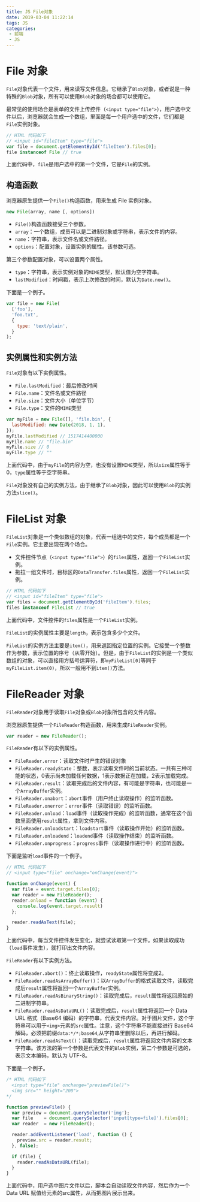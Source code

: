 ```yaml
---
title: JS File对象
date: 2019-03-04 11:22:14
tags: JS
categories: 
 - 前端
 - JS
---
```



# File 对象
`File`对象代表一个文件，用来读写文件信息。它继承了`Blob`对象，或者说是一种特殊的`Blob`对象，所有可以使用`Blob`对象的场合都可以使用它。

最常见的使用场合是表单的文件上传控件（`<input type="file">`），用户选中文件以后，浏览器就会生成一个数组，里面是每一个用户选中的文件，它们都是`File`实例对象。
```js
// HTML 代码如下
// <input id="fileItem" type="file">
var file = document.getElementById('fileItem').files[0];
file instanceof File // true
```
上面代码中，`file`是用户选中的第一个文件，它是`File`的实例。
## 构造函数
浏览器原生提供一个`File()`构造函数，用来生成 File 实例对象。
```js
new File(array, name [, options])
```
* `File()`构造函数接受三个参数。
* `array`：一个数组，成员可以是二进制对象或字符串，表示文件的内容。
* `name`：字符串，表示文件名或文件路径。
* `options`：配置对象，设置实例的属性。该参数可选。

第三个参数配置对象，可以设置两个属性。
* `type`：字符串，表示实例对象的`MIME`类型，默认值为空字符串。
* `lastModified`：时间戳，表示上次修改的时间，默认为`Date.now()`。

下面是一个例子。
```js
var file = new File(
  ['foo'],
  'foo.txt',
  {
    type: 'text/plain',
  }
);
```
## 实例属性和实例方法
`File`对象有以下实例属性。
* `File.lastModified`：最后修改时间
* `File.name`：文件名或文件路径
* `File.size`：文件大小（单位字节）
* `File.type`：文件的`MIME`类型

```js
var myFile = new File([], 'file.bin', {
  lastModified: new Date(2018, 1, 1),
});
myFile.lastModified // 1517414400000
myFile.name // "file.bin"
myFile.size // 0
myFile.type // ""
```
上面代码中，由于`myFile`的内容为空，也没有设置`MIME`类型，所以`size`属性等于0，`type`属性等于空字符串。

`File`对象没有自己的实例方法，由于继承了`Blob`对象，因此可以使用`Blob`的实例方法`slice()`。
# FileList 对象
`FileList`对象是一个类似数组的对象，代表一组选中的文件，每个成员都是一个`File`实例。它主要出现在两个场合。
* 文件控件节点（`<input type="file">`）的`files`属性，返回一个`FileList`实例。
* 拖拉一组文件时，目标区的`DataTransfer.files`属性，返回一个`FileList`实例。

```js
// HTML 代码如下
// <input id="fileItem" type="file">
var files = document.getElementById('fileItem').files;
files instanceof FileList // true
```
上面代码中，文件控件的`files`属性是一个`FileList`实例。

`FileList`的实例属性主要是`length`，表示包含多少个文件。

`FileList`的实例方法主要是`item()`，用来返回指定位置的实例。它接受一个整数作为参数，表示位置的序号（从零开始）。但是，由于`FileList`的实例是一个类似数组的对象，可以直接用方括号运算符，即`myFileList[0]`等同于`myFileList.item(0)`，所以一般用不到`item()`方法。
# FileReader 对象
`FileReader`对象用于读取`File`对象或`Blob`对象所包含的文件内容。

浏览器原生提供一个`FileReader`构造函数，用来生成`FileReader`实例。
```js
var reader = new FileReader();
```
`FileReader`有以下的实例属性。
* `FileReader.error`：读取文件时产生的错误对象
* `FileReader.readyState`：整数，表示读取文件时的当前状态。一共有三种可能的状态，0表示尚未加载任何数据，1表示数据正在加载，2表示加载完成。
* `FileReader.result`：读取完成后的文件内容，有可能是字符串，也可能是一个`ArrayBuffer`实例。
* `FileReader.onabort`：`abort`事件（用户终止读取操作）的监听函数。
* `FileReader.onerror`：`error`事件（读取错误）的监听函数。
* `FileReader.onload`：`load`事件（读取操作完成）的监听函数，通常在这个函数里面使用`result`属性，拿到文件内容。
* `FileReader.onloadstart`：`loadstart`事件（读取操作开始）的监听函数。
* `FileReader.onloadend`：`loadend`事件（读取操作结束）的监听函数。
* `FileReader.onprogress`：`progress`事件（读取操作进行中）的监听函数。

下面是监听`load`事件的一个例子。
```js
// HTML 代码如下
// <input type="file" onchange="onChange(event)">

function onChange(event) {
  var file = event.target.files[0];
  var reader = new FileReader();
  reader.onload = function (event) {
    console.log(event.target.result)
  };

  reader.readAsText(file);
}
```
上面代码中，每当文件控件发生变化，就尝试读取第一个文件。如果读取成功（`load`事件发生），就打印出文件内容。

`FileReader`有以下实例方法。
* `FileReader.abort()`：终止读取操作，`readyState`属性将变成2。
* `FileReader.readAsArrayBuffer()`：以`ArrayBuffer`的格式读取文件，读取完成后`result`属性将返回一个`ArrayBuffer`实例。
* `FileReader.readAsBinaryString()`：读取完成后，`result`属性将返回原始的二进制字符串。
* `FileReader.readAsDataURL()`：读取完成后，`result`属性将返回一个 Data URL 格式（Base64 编码）的字符串，代表文件内容。对于图片文件，这个字符串可以用于`<img>`元素的`src`属性。注意，这个字符串不能直接进行 Base64 解码，必须把前缀`data:*/*;base64`,从字符串里删除以后，再进行解码。
* `FileReader.readAsText()`：读取完成后，`result`属性将返回文件内容的文本字符串。该方法的第一个参数是代表文件的`Blob`实例，第二个参数是可选的，表示文本编码，默认为 UTF-8。

下面是一个例子。
```js
/* HTML 代码如下
  <input type="file" onchange="previewFile()">
  <img src="" height="200">
*/

function previewFile() {
  var preview = document.querySelector('img');
  var file    = document.querySelector('input[type=file]').files[0];
  var reader  = new FileReader();

  reader.addEventListener('load', function () {
    preview.src = reader.result;
  }, false);

  if (file) {
    reader.readAsDataURL(file);
  }
}
```
上面代码中，用户选中图片文件以后，脚本会自动读取文件内容，然后作为一个 Data URL 赋值给<img>元素的src属性，从而把图片展示出来。